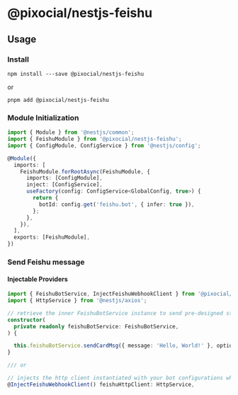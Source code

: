 # @pixocial/nestjs-feishu

## Usage

### Install

`npm install ---save @pixocial/nestjs-feishu`

or

`pnpm add @pixocial/nestjs-feishu`

### Module Initialization

```typescript
import { Module } from '@nestjs/common';
import { FeishuModule } from '@pixocial/nestjs-feishu';
import { ConfigModule, ConfigService } from '@nestjs/config';

@Module({
  imports: [
    FeishuModule.forRootAsync(FeishuModule, {
      imports: [ConfigModule],
      inject: [ConfigService],
      useFactory(config: ConfigService<GlobalConfig, true>) {
        return {
          botId: config.get('feishu.bot', { infer: true }),
        };
      },
    }),
  ],
  exports: [FeishuModule],
})
```

### Send Feishu message

#### Injectable Providers

```typescript
import { FeishuBotService, InjectFeishuWebhookClient } from '@pixocial/nestjs-feishu';
import { HttpService } from '@nestjs/axios';

// retrieve the inner FeishuBotService instance to send pre-designed structured messages
constructor(
  private readonly feishuBotService: FeishuBotService,
) {

  this.feishuBotService.sendCardMsg({ message: 'Hello, World!' }, options);
}

/// or

// injects the http client instantiated with your bot configurations which can be used to make API calls directly
@InjectFeishuWebhookClient() feishuHttpClient: HttpService,
```
